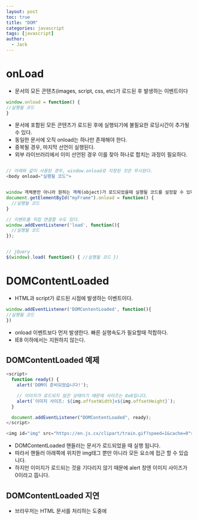 ```yaml
---
layout: post
toc: true
title: "DOM"
categories: javascript
tags: [javascript]
author:
  - Jack
---
```



# onLoad
* 문서의 모든 콘텐츠(images, script, css, etc)가 로드된 후 발생하는 이벤트이다

```javascript
window.onload = function() {
//실행될 코드
}
```

* 문서에 포함된 모든 콘텐츠가 로드된 후에 실행되기에 불필요한 로딩시간이 추가될 수 있다.
* 동일한 문서에 오직 onload는 하나만 존재해야 한다.
* 중복될 경우, 마지막 선언이 실행된다.
* 외부 라이브러리에서 이미 선언된 경우 이를 찾아 하나로 합치는 과정이 필요하다.

```javascript

// 아래와 같이 사용된 경우, window.onload로 지정된 것은 무시된다.
<body onload="실행될 코드">


window 객체뿐만 아니라 원하는 객체(object)가 로드되었을때 실행될 코드를 설정할 수 있다.
document.getElementById("myFrame").onload = function() {
  //실행될 코드
}

// 이벤트를 직접 연결할 수도 있다.
window.addEventListener('load', function(){
  //실행될 코드
});


// jQuery
$(window).load( function() { //실행될 코드 })

```

# DOMContentLoaded
* HTML과 script가 로드된 시점에 발생하는 이벤트이다.

```javascript
window.addEventListener('DOMContentLoaded', function(){
//실행될 코드
})
```
* onload 이벤트보다 먼저 발생한다. 빠른 실행속도가 필요할때 적합하다.
* IE8 이하에서는 지원하지 않는다.


## DOMContentLoaded 예제
```javascript
<script>
  function ready() {
    alert('DOM이 준비되었습니다!');

    // 이미지가 로드되지 않은 상태이기 때문에 사이즈는 0x0입니다.
    alert(`이미지 사이즈: ${img.offsetWidth}x${img.offsetHeight}`);
  }

  document.addEventListener("DOMContentLoaded", ready);
</script>

<img id="img" src="https://en.js.cx/clipart/train.gif?speed=1&cache=0">
```  

* DOMContentLoaded 핸들러는 문서가 로드되었을 때 실행 됩니다.
* 따라서 핸들러 아래쪽에 위치한 img태그 뿐만 아니라 모든 요소에 접근 할 수 있습니다.
* 하지만 이미지가 로드되는 것을 기다리지 않기 때문에 alert 창엔 이미지 사이즈가 0이라고 뜹니다.


## DOMContentLoaded 지연

* 브라우저는 HTML 문서를 처리하는 도중에 <script>태그를 만나면, DOM 트리 구성을 멈추고 <script>를 실행합니다.
* 스크립트실행이 끝난 후에야 나머지 HTML 문서를 처리합니다.
* 따라서, DOMContentLoaded 이벤트 역시 <script> 안에 있는 스크립트가 처리되고 난 후에 발생합니다.

```javascript
<script>
  document.addEventListener("DOMContentLoaded", () => {
    alert("DOM이 준비되었습니다!");
  });
</script>

<script src="https://cdnjs.cloudflare.com/ajax/libs/lodash.js/4.3.0/lodash.js"></script>

<script>
  alert("라이브러리 로딩이 끝나고 인라인 스크립트가 실행되었습니다.");
</script>
```     
 
* 예시를 실행하면 "라이브러리 로딩이 끝나고..."가 먼저 보인 후 "DOM이 준비되었습니다!"가 출력됩니다.
* 스크립트가 모두 실행되고 난 후에 DOMContentLoaded 이벤트가 발생합니다.

    
## DOMContentLoaded를 막지 않는 스크립트
1. async 속성이 있는 스크립트는 DOMContentLoaded를 막지 않습니다.
2. document.createElement('script')로 동적으로 생성되고 웹페이지에 추가된 스크립트는 DOMContentLoaded를 막지 않습니다.
  
  
## ie8 이하에서 DOMContentLoaded 
```javascript
// Mozilla, Opera, Webkit 
if (document.addEventListener) { 
  document.addEventListener("DOMContentLoaded", function () { 
    document.removeEventListener("DOMContentLoaded", arguments.callee, false); 
    domReady(); 
   }, false);
 }

```
  
## document.readyState
1. loading
  * document 로딩 중.
2. interactive
  * 문서의 로딩은 끝이 나고 해석 중 이지만  images, stylesheets, frames과 같은 하위 자원들은 로딩되고 있는 상태이다.
3. complete
  * 문서와 모든 하위 자원들의 로드가 완료된 상태이다. 이 상태는 load  이벤트가 발생되기 직전 상태이다.

```javascript

// 1. DOMContentLoaded 이벤트의 대안으로 readystatechange
// DOMContentLoaded 이벤트의 대안
  
document.onreadystatechange = function () {
  if (document.readyState === 'interactive') {
    initApplication();
  }
}
  
  
//2. 로드 이벤트의 대안으로 readystatechange
//로드 이벤트의 대안
document.onreadystatechange = function () {
  if (document.readyState === 'complete') {
    initApplication();
  }
}  
```
  
  
# jQuery ready
* 자바스크립트의 DOM 트리가 준비되었을때의 시점을 컨트롤하는 메소드로 DOMContentLoaded의 jQuery 버전이라고 할 수 있다.

```javascript
$("document").ready(function() {
  // DOM이 준비됨
  // 이후의 코드는 여기에 작성됨
});
또는

$(function() {
  // DOM이 준비됨
  // 이후의 코드는 여기에 작성됨
});
```  

* onload 이벤트보다 먼저 발생한다. 
* 즉, 문서의 모든 자원이 다운로드되었을때 발생하는 onload와 달리 DOM 트리만 완성되면 바로 발생하므로 빠른 실행속도가 필요할때 적합하다.
* 여러번 사용되면 선언 순서에 따라 순차적으로 실행된다.


# DOM 이벤트 속도 차이
```javascript
window.onload = function () {
    var now = new Date().getTime() - time;
    console.log(now, 'onload')             // 14 ms
};
window.addEvent('load', function () {
    var now = new Date().getTime() - time;
    console.log(now, 'load')               // 15 ms
});
window.addEvent('domready', function () {
    var now = new Date().getTime() - time;
    console.log(now, 'domready')           // 1 ms
});
```
  
# [실행 순서 비교](http://jsfiddle.net/HgJ33/)
```javascript

(function(){ console.log(1); })();  // 1

$(function(){ console.log(2); });    // 2

$(document).ready(function(){ console.log(3); });  // 3

window.onload = console.log(4);  // 4

```
* 실행순서는 1번 -> 4번 -> 2번 -> 3번
* :위와 같은 순서로 코드를 기술하였다고 할 때 실행순서를 생각해보면, '3번 -> 1번 -> 2번 -> 4번' 순으로 실행됨. 이유는 1번은 읽히는 시점에서 바로 1번이 실행되고(1번 코드가 맨 마지막에 기술되었다고 해도 가장 먼저 실행됨) 2번과 3번은 document(HTML문서)의 HTML태그 뿐만 아니라 CSS 자바스크립트 등을 포함한 처음부터 끝까지를 웹브라우저가 모두 인식한 다음에 실행됨(이미지 등의 리소스 다운로드는 기다리지 않음)
* 2번과 3번은 실행시기가 동일하지만 (동일한함수) 2번을 위에 작성했다는 가정하였을 때 2번이 먼저 실행된다고 봄
* 4번은 document(HTML문서) 뿐만아니라 이미지 등의 리소스 다운로드를 전부 기다렸다가 실행됨

  
  
# 출처
* [WEBDIR](https://webdir.tistory.com/515)
